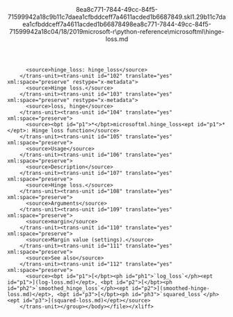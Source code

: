<?xml version="1.0"?><xliff version="1.2" xmlns="urn:oasis:names:tc:xliff:document:1.2" xmlns:xsi="http://www.w3.org/2001/XMLSchema-instance" xsi:schemaLocation="urn:oasis:names:tc:xliff:document:1.2 xliff-core-1.2-transitional.xsd"><file datatype="xml" original="hinge-loss.md" source-language="en-US" target-language="en-US"><header><tool tool-id="mdxliff" tool-name="mdxliff" tool-version="1.0-d1654b2" tool-company="Microsoft" /><xliffext:skl_file_name xmlns:xliffext="urn:microsoft:content:schema:xliffextensions">8ea8c771-7844-49cc-84f5-71599942a18c9b11c7daea1cfbddceff7a4611acded1b6687849.skl</xliffext:skl_file_name><xliffext:version xmlns:xliffext="urn:microsoft:content:schema:xliffextensions">1.2</xliffext:version><xliffext:ms.openlocfilehash xmlns:xliffext="urn:microsoft:content:schema:xliffextensions">9b11c7daea1cfbddceff7a4611acded1b6687849</xliffext:ms.openlocfilehash><xliffext:ms.sourcegitcommit xmlns:xliffext="urn:microsoft:content:schema:xliffextensions">8ea8c771-7844-49cc-84f5-71599942a18c</xliffext:ms.sourcegitcommit><xliffext:ms.lasthandoff xmlns:xliffext="urn:microsoft:content:schema:xliffextensions">04/18/2019</xliffext:ms.lasthandoff><xliffext:ms.openlocfilepath xmlns:xliffext="urn:microsoft:content:schema:xliffextensions">microsoft-r\python-reference\microsoftml\hinge-loss.md</xliffext:ms.openlocfilepath></header><body><group id="content" extype="content"><trans-unit id="101" translate="yes" xml:space="preserve" restype="x-metadata">
          <source>hinge_loss: hinge_loss</source>
        </trans-unit><trans-unit id="102" translate="yes" xml:space="preserve" restype="x-metadata">
          <source>Hinge loss.</source>
        </trans-unit><trans-unit id="103" translate="yes" xml:space="preserve" restype="x-metadata">
          <source>loss, hinge</source>
        </trans-unit><trans-unit id="104" translate="yes" xml:space="preserve">
          <source><bpt id="p1">*</bpt>microsoftml.hinge_loss<ept id="p1">*</ept>: Hinge loss function</source>
        </trans-unit><trans-unit id="105" translate="yes" xml:space="preserve">
          <source>Usage</source>
        </trans-unit><trans-unit id="106" translate="yes" xml:space="preserve">
          <source>Description</source>
        </trans-unit><trans-unit id="107" translate="yes" xml:space="preserve">
          <source>Hinge loss.</source>
        </trans-unit><trans-unit id="108" translate="yes" xml:space="preserve">
          <source>Arguments</source>
        </trans-unit><trans-unit id="109" translate="yes" xml:space="preserve">
          <source>margin</source>
        </trans-unit><trans-unit id="110" translate="yes" xml:space="preserve">
          <source>Margin value (settings).</source>
        </trans-unit><trans-unit id="111" translate="yes" xml:space="preserve">
          <source>See also</source>
        </trans-unit><trans-unit id="112" translate="yes" xml:space="preserve">
          <source><bpt id="p1">[</bpt><ph id="ph1">`log_loss`</ph><ept id="p1">](log-loss.md)</ept>, <bpt id="p2">[</bpt><ph id="ph2">`smoothed_hinge_loss`</ph><ept id="p2">](smoothed-hinge-loss.md)</ept>, <bpt id="p3">[</bpt><ph id="ph3">`squared_loss`</ph><ept id="p3">](squared-loss.md)</ept></source>
        </trans-unit></group></body></file></xliff>